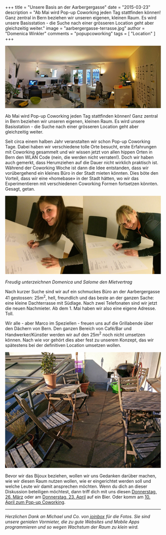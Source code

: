 +++
title = "Unsere Basis an der Aarbergergasse"
date = "2015-03-23"
description = "Ab Mai wird Pop-up Coworking jeden Tag stattfinden können! Ganz zentral in Bern beziehen wir unseren eigenen, kleinen Raum. Es wird unsere Basisstation - die Suche nach einer grösseren Location geht aber gleichzeitig weiter."
image = "aarbergergasse-terrasse.jpg"
author = "Domenica Winkler"
comments = "popupcoworking"
tags = [ "Location" ]
+++

![Aarbergergasse Panorama](aarbergergasse-panorama.jpg)

<div class="lead">
  Ab Mai wird Pop-up Coworking jeden Tag stattfinden können! Ganz zentral in Bern beziehen wir unseren eigenen, kleinen Raum. Es wird unsere Basisstation - die Suche nach einer grösseren Location geht aber gleichzeitig weiter.  
</div>

Seit circa einem halben Jahr veranstalten wir schon Pop-up Coworking Tage. Dabei haben wir verschiedene tolle Orte besucht, erste Erfahrungen mit Coworking gesammelt und wir wissen jetzt von allen hippen Orten in Bern den WLAN Code (nein, die werden nicht verraten!). Doch wir haben auch gemerkt, dass Herumziehen auf die Dauer nicht wirklich praktisch ist. Während der Coworking Woche ist dann die Idee entstanden, dass wir vorübergehend ein kleines Büro in der Stadt mieten könnten. Dies böte den Vorteil, dass wir eine «homebase» in der Stadt hätten, wo wir das Experimentieren mit verschiedenen Coworking Formen fortsetzen könnten. Gesagt, getan. 

![Domenica Salome Unterschrift](domenica-salome-unterschrift.jpg)

*Freudig unterzeichnen Domenica und Salome den Mietvertrag*

Nach kurzer Suche sind wir auf ein schmuckes Büro an der Aarbergergasse 41 gestossen: 25m<sup>2</sup>, hell, freundlich und das beste an der ganzen Sache: eine kleine Dachterrasse mit Südlage. Nach zwei Telefonaten sind wir jetzt die neuen Nachmieter. Ab dem 1. Mai haben wir also eine eigene Adresse. Toll. 

Wir alle - aber Marco im Speziellen - freuen uns auf die Grillabende über den Dächern von Bern. Den ganzen Bereich von Café/Bar und Handwerker/Künstler werden wir auf den 25m<sup>2</sup> noch nicht umsetzen können. Nach wie vor gehört dies aber fest zu unserem Konzept, das wir spätestens bei der definitiven Location umsetzen wollen.

![Aarbergergasse Terrasse](aarbergergasse-terrasse.jpg)

Bevor wir das Bijoux beziehen, wollen wir uns Gedanken darüber machen, wie wir diesen Raum nutzen wollen, wie er eingerichtet werden soll und welche Leute wir damit ansprechen möchten. Wenn du dich an dieser Diskussion beteiligen möchtest, dann triff dich mit uns diesen [Donnerstag, 26. März](/events/bvpPqhZxJB/) oder am [Donnerstag, 23. April](/events/oJMUrkhEty/) auf ein Bier. Oder komm am [10. April zum Pop-up Coworking](/events/ZTJtFaYDTI/).

***

<i class="fa fa-heart"></i> *Herzlichen Dank an Michael und Co. von [joinbox](http://www.joinbox.com/) für die Fotos. Sie sind unsere genialen Vormieter, die zu gute Websites und Mobile Apps programmieren und so wegen Wachstum der Raum zu klein wird.*

